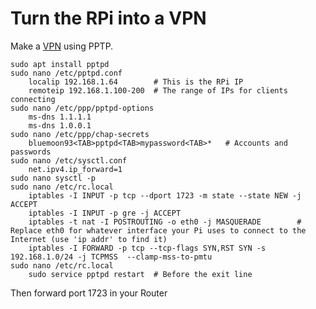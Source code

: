 # Turn the RPi into a VPN

Make a [VPN](https://www.howtogeek.com/51237/setting-up-a-vpn-pptp-server-on-debian/) using PPTP.

    sudo apt install pptpd
    sudo nano /etc/pptpd.conf
        localip 192.168.1.64        # This is the RPi IP
        remoteip 192.168.1.100-200  # The range of IPs for clients connecting
    sudo nano /etc/ppp/pptpd-options
        ms-dns 1.1.1.1
        ms-dns 1.0.0.1
    sudo nano /etc/ppp/chap-secrets
        bluemoon93<TAB>pptpd<TAB>mypassword<TAB>*   # Accounts and passwords
    sudo nano /etc/sysctl.conf
        net.ipv4.ip_forward=1
    sudo nano sysctl -p
    sudo nano /etc/rc.local
        iptables -I INPUT -p tcp --dport 1723 -m state --state NEW -j ACCEPT
        iptables -I INPUT -p gre -j ACCEPT
        iptables -t nat -I POSTROUTING -o eth0 -j MASQUERADE        # Replace eth0 for whatever interface your Pi uses to connect to the Internet (use 'ip addr' to find it)
        iptables -I FORWARD -p tcp --tcp-flags SYN,RST SYN -s 192.168.1.0/24 -j TCPMSS  --clamp-mss-to-pmtu
    sudo nano /etc/rc.local
        sudo service pptpd restart  # Before the exit line
   
Then forward port 1723 in your Router
